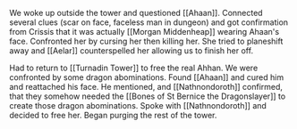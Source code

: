 We woke up outside the tower and questioned [[Ahaan]]. Connected several clues (scar on face, faceless man in dungeon) and got confirmation from Crissis that it was actually [[Morgan Middenheap]] wearing Ahaan's face. Confronted her by cursing her then killing her. She tried to planeshift away and [[Aelar]] counterspelled her allowing us to finish her off. 

Had to return to [[Turnadin Tower]] to free the real Ahhan. We were confronted by some dragon abominations. Found [[Ahaan]] and cured him and reattached his face. He mentioned, and [[Nathnondoroth]] confirmed, that they somehow needed the [[Bones of St Bernice the Dragonslayer]] to create those dragon abominations. Spoke with [[Nathnondoroth]] and decided to free her. Began purging the rest of the tower.